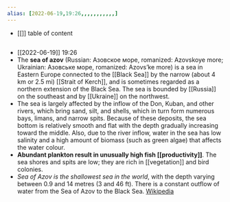 ```yaml
---
alias: [2022-06-19,19:26,,,,,,,,,,,]
---
```

- [[]]
table of content
```toc
```

- [[2022-06-19]] 19:26
- The **sea of azov** (Russian: Азовское море, romanized: Azovskoye more; Ukrainian: Азовське море, romanized: Azovs’ke more) is a sea in Eastern Europe connected to the [[Black Sea]] by the narrow (about 4 km or 2.5 mi) [[Strait of Kerch]], and is sometimes regarded as a northern extension of the Black Sea. The sea is bounded by [[Russia]] on the southeast and by [[Ukraine]] on the northwest.
- The sea is largely affected by the inflow of the Don, Kuban, and other rivers, which bring sand, silt, and shells, which in turn form numerous bays, limans, and narrow spits. Because of these deposits, the sea bottom is relatively smooth and flat with the depth gradually increasing toward the middle. Also, due to the river inflow, water in the sea has low salinity and a high amount of biomass (such as green algae) that affects the water colour.
- **Abundant plankton result in unusually high fish [[productivity]]**. The sea shores and spits are low; they are rich in [[vegetation]] and bird colonies.
- *Sea of Azov is the shallowest sea in the world*, with the depth varying between 0.9 and 14 metres (3 and 46 ft). There is a constant outflow of water from the Sea of Azov to the Black Sea.
[Wikipedia](https://en.wikipedia.org/wiki/Sea%20of%20Azov)